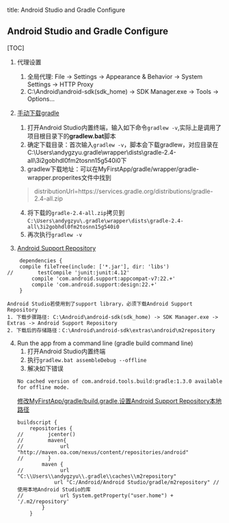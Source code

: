 title: Android Studio and Gradle Configure

## Android Studio and Gradle Configure
[TOC]

1. 代理设置
	1. 全局代理: File -> Settings -> Appearance & Behavior -> System Settings -> HTTP Proxy
	2. C:\Android\android-sdk(sdk_home) -> SDK Manager.exe -> Tools -> Options...

2. [手动下载gradle](http://www.cnblogs.com/smyhvae/p/4456420.html)
	1. 打开Android Studio内置终端，输入如下命令`gradlew -v`,实际上是调用了项目根目录下的**gradlew.bat**脚本
	2. 确定下载目录：首次输入`gradlew -v`，脚本会下载gradlew，对应目录在C:\Users\andygzyu\.gradle\wrapper\dists\gradle-2.4-all\3i2gobhdl0fm2tosnn15g540i0下
	3. gradlew下载地址：可以在MyFirstApp/gradle/wrapper/gradle-wrapper.properites文件中找到
	>distributionUrl=https\://services.gradle.org/distributions/gradle-2.4-all.zip
	4. 将下载的`gradle-2.4-all.zip`拷贝到`C:\Users\andygzyu\.gradle\wrapper\dists\gradle-2.4-all\3i2gobhdl0fm2tosnn15g540i0`
	5. 再次执行`gradlew -v`

3. [Android Support Repository](http://stackoverflow.com/questions/18025942/how-do-i-add-a-library-android-support-v7-appcompat-in-intellij-idea)
```
	dependencies {
    compile fileTree(include: ['*.jar'], dir: 'libs')
//        testCompile 'junit:junit:4.12'
        compile 'com.android.support:appcompat-v7:22.+'
        compile 'com.android.support:design:22.+'
	}
```
	Android Studio若使用到了support library，必须下载Android Support Repository
	1. 下载步骤路径: C:\Android\android-sdk(sdk_home) -> SDK Manager.exe -> Extras -> Android Support Repository
	2. 下载后的存储路径：C:\Android\android-sdk\extras\android\m2repository

4. Run the app from a command line (gradle build command line)
	1. 打开Android Studio内置终端
	2. 执行`gradlew.bat assembleDebug --offline`
	3. 解决如下错误
	```
	No cached version of com.android.tools.build:gradle:1.3.0 available for offline mode.
	```
	[修改MyFirstApp/gradle/build.gradle,设置Android Support Repository本地路径](https://code.google.com/p/android/issues/detail?id=58151)
	```
	buildscript {
	    repositories {
	//        jcenter()
	//        maven{
	//            url "http://maven.oa.com/nexus/content/repositories/android"
	//        }
	        maven {
	//            url "C:\\Users\\andygzyu\\.gradle\\caches\\m2repository"
	            url "C:/Android/Android Studio/gradle/m2repository" // 使用本地Android Studio的库
	//            url System.getProperty("user.home") + '/.m2/repository'
	        }
	    }
	```